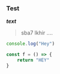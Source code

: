 ### Test

***text***

> sba7 lkhir ....

```js
console.log("Hey")

const f = () => {
	return "HEY"
}
```